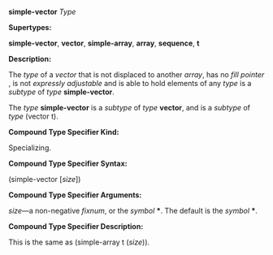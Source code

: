 **simple-vector** *Type* 



**Supertypes:** 



**simple-vector**, **vector**, **simple-array**, **array**, **sequence**, **t** 



**Description:** 



The *type* of a *vector* that is not displaced to another *array*, has no *fill pointer* , is not *expressly adjustable* and is able to hold elements of any *type* is a *subtype* of *type* **simple-vector**. 



The *type* **simple-vector** is a *subtype* of *type* **vector**, and is a *subtype* of *type* (vector t). 



**Compound Type Specifier Kind:** 



Specializing. 



**Compound Type Specifier Syntax:** 



(simple-vector [*size*]) 



**Compound Type Specifier Arguments:** 



*size*—a non-negative *fixnum*, or the *symbol* **\***. The default is the *symbol* **\***. 



**Compound Type Specifier Description:** 



This is the same as (simple-array t (*size*)). 







 



 




